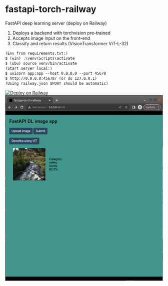 # fastapi-torch-railway
FastAPI deep learning server (deploy on Railway)

1) Deploys a backend with torchvision pre-trained
2) Accepts image input on the front-end
3) Classify and return results (VisionTransformer ViT-L-32)

```
(Env from requirements.txt:)
$ (win) .\venv\Scripts\activate
$ (ubu) source venv/bin/activate
(Start server local:)
$ uvicorn app:app --host 0.0.0.0 --port 45678
$ http://0.0.0.0:45678/ (or do 127.0.0.1)
(Using railway.json $PORT should be automatic)
```
[![Deploy on Railway](https://railway.app/button.svg)](https://railway.app/template/8V-u3B)
![example](media/example.png)
